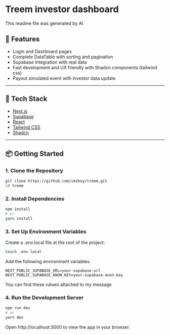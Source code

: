 # Treem investor dashboard

This readme file was generated by AI

## 🚀 Features

- Login and Dashboard pages
- Complete DataTable with sorting and pagination
- Supabase Integration with real data
- Fast development and UX friendly with Shadcn components (tailwind css)
- Payout simulated event with investor data update

---

## 🧰 Tech Stack

- [Next.js](https://nextjs.org/)
- [Supabase](https://supabase.com/)
- [React](https://reactjs.org/)
- [Tailwind CSS](https://tailwindcss.com/)
- [Shadcn](https://ui.shadcn.com/)

---

## 📦 Getting Started

### 1. Clone the Repository

```bash
git clone https://github.com/imzboy/treem.git
cd treem
```

### 2. Install Dependencies

```bash
npm install
# or
yarn install
```

### 3. Set Up Environment Variables

Create a .env.local file at the root of the project:

```bash
touch .env.local
```

Add the following environment variables:

```
NEXT_PUBLIC_SUPABASE_URL=your-supabase-url
NEXT_PUBLIC_SUPABASE_ANON_KEY=your-supabase-anon-key
```

You can find these values attached to my message

### 4. Run the Development Server

```bash
npm run dev
# or
yarn dev
```

Open http://localhost:3000 to view the app in your browser.